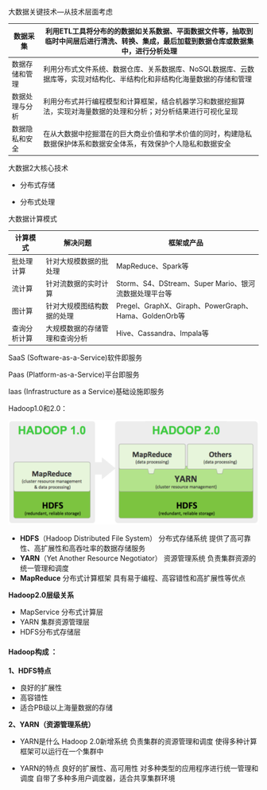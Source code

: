 大数据关键技术—从技术层面考虑

| 数据采集       | 利用ETL工具将分布的的数据如关系数据、平面数据文件等，抽取到临时中间层后进行清洗、转换、集成，最后加载到数据仓库或数据集中，进行分析处理 |
| -------------- | ------------------------------------------------------------ |
| 数据存储和管理 | 利用分布式文件系统、数据仓库、关系数据库、NoSQL数据库、云数据库等，实现对结构化、半结构化和非结构化海量数据的存储和管理 |
| 数据处理与分析 | 利用分布式并行编程模型和计算框架，结合机器学习和数据挖掘算法，实现对海量数据的处理和分析；对分析结果进行可视化呈现 |
| 数据隐私和安全 | 在从大数据中挖掘潜在的巨大商业价值和学术价值的同时，构建隐私数据保护体系和数据安全体系，有效保护个人隐私和数据安全 |

大数据2大核心技术

+ 分布式存储

+ 分布式处理

大数据计算模式

| 计算模式     | 解决问题                       | 框架或产品                                            |
| ------------ | ------------------------------ | ----------------------------------------------------- |
| 批处理计算   | 针对大规模数据的批处理         | MapReduce、Spark等                                    |
| 流计算       | 针对流数据的实时计算           | Storm、S4、DStream、Super Mario、银河流数据处理平台等 |
| 图计算       | 针对大规模图结构数据的处理     | Pregel、GraphX、Giraph、PowerGraph、Hama、GoldenOrb等 |
| 查询分析计算 | 大规模数据的存储管理和查询分析 | Hive、Cassandra、Impala等                             |

SaaS (Software-as-a-Service)软件即服务

Paas (Platform-as-a-Service)平台即服务

Iaas (Infrastructure as a Service)基础设施即服务

Hadoop1.0和2.0：

![](./imgs/hadoop_1_vs_2.png)



+ **HDFS**（Hadoop Distributed File System） 分布式存储系统
    提供了高可靠性、高扩展性和高吞吐率的数据存储服务 
+ **YARN**（Yet Another Resource Negotiator） 资源管理系统
    负责集群资源的统一管理和调度 
+ **MapReduce**  分布式计算框架
     具有易于编程、高容错性和高扩展性等优点 

**Hadoop2.0层级关系**

+ MapService 分布式计算层
+ YARN 集群资源管理层
+ HDFS分布式存储层

#### Hadoop构成 ：

**1、HDFS特点** 

+ 良好的扩展性
+ 高容错性 
+ 适合PB级以上海量数据的存储 

**2、YARN（资源管理系统）**

+ YARN是什么 
  Hadoop 2.0新增系统 
  负责集群的资源管理和调度 
  使得多种计算框架可以运行在一个集群中 

+ YARN的特点 
  良好的扩展性、高可用性 
  对多种类型的应用程序进行统一管理和调度 
  自带了多种多用户调度器，适合共享集群环境